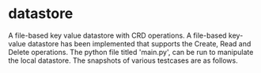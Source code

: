 # datastore
A file-based key value datastore with CRD operations.
A file-based key-value datastore has been implemented that supports the Create, Read and Delete operations. 
The python file titled 'main.py', can be run to manipulate the local datastore.
The snapshots of various testcases are as follows.
